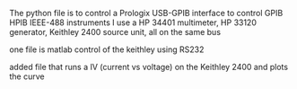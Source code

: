 The python file is to control a Prologix USB-GPIB interface to control GPIB HPIB IEEE-488 instruments
I use a HP 34401 multimeter,
        HP 33120 generator,
        Keithley 2400 source unit,
        all on the same bus

one file is matlab control of the keithley using RS232

added file that runs a IV (current vs voltage) on the Keithley 2400 and plots the curve
